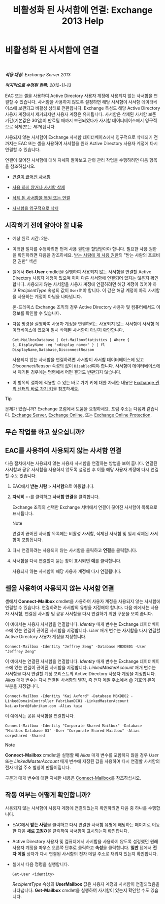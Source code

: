 ﻿---
title: '비활성화 된 사서함에 연결: Exchange 2013 Help'
TOCTitle: 비활성화 된 사서함에 연결
ms:assetid: a8abd399-75fd-4ee2-b2e4-634b55e4f79f
ms:mtpsurl: https://technet.microsoft.com/ko-kr/library/JJ863439(v=EXCHG.150)
ms:contentKeyID: 50556059
ms.date: 05/22/2018
mtps_version: v=EXCHG.150
ms.translationtype: MT
---

# 비활성화 된 사서함에 연결

 

_**적용 대상:** Exchange Server 2013_

_**마지막으로 수정된 항목:** 2012-11-13_

EAC 또는 셸을 사용하여 Active Directory 사용자 계정에 사용되지 않는 사서함을 연결할 수 있습니다. 사서함을 사용하지 않도록 설정하면 해당 사서함이 사서함 데이터베이스에 보관되고 비활성 상태로 전환됩니다. Exchange 특성도 해당 Active Directory 사용자 계정에서 제거되지만 사용자 계정은 유지됩니다. 사서함은 삭제된 사서함 보존 기간(기본값은 30일)이 만료될 때까지 보관되었다가 사서함 데이터베이스에서 영구적으로 삭제(또는 *제거*)됩니다.

사용되지 않는 사서함이 Exchange 사서함 데이터베이스에서 영구적으로 삭제되기 전까지는 EAC 또는 셸을 사용하여 사서함을 원래 Active Directory 사용자 계정에 다시 연결할 수 있습니다.

연결이 끊어진 사서함에 대해 자세히 알아보고 관련 관리 작업을 수행하려면 다음 항목을 참조하십시오.

  - [연결이 끊어진 사서함](disconnected-mailboxes-exchange-2013-help.md)

  - [사용 하지 않거나 사서함 삭제](disable-or-delete-a-mailbox-exchange-2013-help.md)

  - [삭제 된 사서함을 복원 또는 연결](connect-or-restore-a-deleted-mailbox-exchange-2013-help.md)

  - [사서함을 영구적으로 삭제](permanently-delete-a-mailbox-exchange-2013-help.md)

## 시작하기 전에 알아야 할 내용

  - 예상 완료 시간: 2분.

  - 이러한 절차를 수행하려면 먼저 사용 권한을 할당받아야 합니다. 필요한 사용 권한을 확인하려면 다음을 참조하세요. [받는 사람에 게 사용 권한](recipients-permissions-exchange-2013-help.md)의 "받는 사람의 프로비전 권한" 섹션

  - 셸에서 **Get-User** cmdlet을 실행하여 사용되지 않는 사서함을 연결할 Active Directory 사용자 계정이 있으며 이미 다른 사서함에 연결되어 있지는 않은지 확인합니다. 사용되지 않는 사서함을 사용자 계정에 연결하려면 해당 계정이 있어야 하고 *RecipientType* 속성의 값이 `User`여야 합니다. 이 값은 해당 계정이 아직 사서함을 사용하는 계정이 아님을 나타냅니다.
    
    온-프레미스 Exchange 조직의 경우 Active Directory 사용자 및 컴퓨터에서도 이 정보를 확인할 수 있습니다.

  - 다음 명령을 실행하여 사용자 계정을 연결하려는 사용되지 않는 사서함이 사서함 데이터베이스에 있으며 일시 삭제된 사서함이 아닌지 확인합니다.
    
        Get-MailboxDatabase | Get-MailboxStatistics | Where { $_.DisplayName -eq "<display name>" } | fl DisplayName,Database,DisconnectReason
    
    사용되지 않는 사서함을 연결하려면 사서함이 사서함 데이터베이스에 있고 *DisconnectReason* 속성의 값이 `Disabled`여야 합니다. 사서함이 데이터베이스에서 제거된 경우에는 명령에서 어떤 결과도 반환되지 않습니다.

  - 이 항목의 절차에 적용할 수 있는 바로 가기 키에 대한 자세한 내용은 [Exchange 관리 센터의 바로 가기 키](keyboard-shortcuts-in-the-exchange-admin-center-exchange-online-protection-help.md)을 참조하세요.


> [!TIP]
> 문제가 있습니까? Exchange 포럼에서 도움을 요청하세요. 포럼 주소는 다음과 같습니다. <A href="https://go.microsoft.com/fwlink/p/?linkid=60612">Exchange Server</A>, <A href="https://go.microsoft.com/fwlink/p/?linkid=267542">Exchange Online</A>, 또는 <A href="https://go.microsoft.com/fwlink/p/?linkid=285351">Exchange Online Protection</A>.



## 무슨 작업을 하고 싶으십니까?

## EAC를 사용하여 사용되지 않는 사서함 연결

다음 절차에서는 사용되지 않는 사용자 사서함을 연결하는 방법을 보여 줍니다. 연결된 사서함과 공유 사서함을 사용하지 않도록 설정한 후 이를 해당 사용자 계정에 다시 연결할 수도 있습니다.

1.  EAC에서 **받는 사람** \> **사서함**으로 이동합니다.

2.  **자세히** ![기타 옵션 아이콘](images/JJ150550.5381819e-3b21-4873-8714-e9b956290b28(EXCHG.150).gif "기타 옵션 아이콘")를 클릭하고 **사서함 연결**을 클릭합니다.
    
    Exchange 조직의 선택한 Exchange 서버에서 연결이 끊어진 사서함이 목록으로 표시됩니다.
    

    > [!NOTE]
    > 연결이 끊어진 사서함 목록에는 비활성 사서함, 삭제된 사서함 및 일시 삭제된 사서함이 포함됩니다.



3.  다시 연결하려는 사용되지 않는 사서함을 클릭하고 **연결**을 클릭합니다.

4.  사서함을 다시 연결할지 묻는 창이 표시되면 **예**를 클릭합니다.
    
    사용되지 않는 사서함이 해당 사용자 계정에 다시 연결됩니다.

## 셸을 사용하여 사용되지 않는 사서함 연결

셸에서 **Connect-Mailbox** cmdlet을 사용하여 사용자 계정을 사용되지 않는 사서함에 연결할 수 있습니다. 연결하려는 사서함의 유형을 지정해야 합니다. 다음 예에서는 사용자 사서함, 연결된 사서함 및 공유 사서함을 다시 연결하기 위한 구문을 보여 줍니다.

이 예에서는 사용자 사서함을 연결합니다. *Identity* 매개 변수는 Exchange 데이터베이스에 있는 연결이 끊어진 사서함을 지정합니다. *User* 매개 변수는 사서함을 다시 연결할 Active Directory 사용자 계정을 지정합니다.

    Connect-Mailbox -Identity "Jeffrey Zeng" -Database MBXDB01 -User "Jeffrey Zeng"

이 예에서는 연결된 사서함을 연결합니다. *Identity* 매개 변수는 Exchange 데이터베이스에 있는 연결이 끊어진 사서함을 지정합니다. *LinkedMasterAccount* 매개 변수는 사서함을 다시 연결할 계정 포리스트의 Active Directory 사용자 계정을 지정합니다. *Alias* 매개 변수는 다시 연결된 사서함의 별칭, 즉 전자 메일 주소에서 @ 기호의 왼쪽 부분을 지정합니다.

    Connect-Mailbox -Identity "Kai Axford" -Database MBXDB02 -LinkedDomainController FabrikamDC01 -LinkedMasterAccount kai.axford@fabrikam.com -Alias kaia

이 예에서는 공유 사서함을 연결합니다.

    Connect-Mailbox -Identity "Corporate Shared Mailbox" -Database "Mailbox Database 03" -User "Corporate Shared Mailbox" -Alias corpshared -Shared


> [!NOTE]
> <STRONG>Connect-Mailbox</STRONG> cmdlet을 실행할 때 <EM>Alias</EM> 매개 변수를 포함하지 않을 경우 <EM>User</EM> 또는 <EM>LinkedMasterAccount</EM> 매개 변수에 지정된 값을 사용하여 다시 연결할 사서함의 전자 메일 주소 별칭이 만들어집니다.



구문과 매개 변수에 대한 자세한 내용은 [Connect-Mailbox](https://technet.microsoft.com/ko-kr/library/aa997878\(v=exchg.150\))를 참조하십시오.

## 작동 여부는 어떻게 확인합니까?

사용되지 않는 사서함이 사용자 계정에 연결되었는지 확인하려면 다음 중 하나를 수행합니다.

  - EAC에서 **받는 사람**을 클릭하고 다시 연결한 사서함 유형에 해당하는 페이지로 이동한 다음 **새로 고침**![새로 고침 아이콘](images/Dd353189.85f271ca-32a4-426c-842a-d2172567099d(EXCHG.150).gif "새로 고침 아이콘")을 클릭하여 사서함이 표시되는지 확인합니다.

  - Active Directory 사용자 및 컴퓨터에서 사서함을 사용하지 않도록 설정했던 원래 사용자 계정을 마우스 오른쪽 단추로 클릭하고 **속성**을 클릭합니다. **일반** 탭에서 **전자 메일** 상자가 다시 연결된 사서함의 전자 메일 주소로 채워져 있는지 확인합니다.

  - 셸에서 다음 명령을 실행합니다.
    
        Get-User <identity>
    
    *RecipientType* 속성의 **UserMailbox** 값은 사용자 계정과 사서함이 연결되었음을 나타냅니다. **Get-Mailbox** cmdlet을 실행하여 사서함이 있는지 확인할 수도 있습니다.

